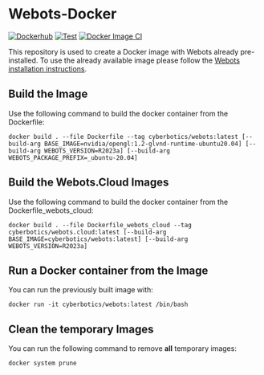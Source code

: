 # Webots-Docker
[![Dockerhub](https://img.shields.io/docker/automated/cyberbotics/webots.svg)](https://hub.docker.com/r/cyberbotics/webots)
[![Test](https://github.com/cyberbotics/webots-docker/workflows/Test/badge.svg)](https://github.com/cyberbotics/webots-docker/actions?query=workflow%3ATest)
[![Docker Image CI](https://github.com/cyberbotics/webots-docker/workflows/Docker%20Image%20CI/badge.svg)](https://github.com/cyberbotics/webots-docker/actions?query=workflow%3A%22Docker+Image+CI%22)

This repository is used to create a Docker image with Webots already pre-installed.
To use the already available image please follow the [Webots installation instructions](https://cyberbotics.com/doc/guide/installation-procedure#installing-the-docker-image).

## Build the Image

Use the following command to build the docker container from the Dockerfile:

```
docker build . --file Dockerfile --tag cyberbotics/webots:latest [--build-arg BASE_IMAGE=nvidia/opengl:1.2-glvnd-runtime-ubuntu20.04] [--build-arg WEBOTS_VERSION=R2023a] [--build-arg WEBOTS_PACKAGE_PREFIX=_ubuntu-20.04]
```

## Build the Webots.Cloud Images

Use the following command to build the docker container from the Dockerfile_webots_cloud:
```
docker build . --file Dockerfile_webots_cloud --tag cyberbotics/webots.cloud:latest [--build-arg BASE_IMAGE=cyberbotics/webots:latest] [--build-arg WEBOTS_VERSION=R2023a]
```

## Run a Docker container from the Image

You can run the previously built image with:
```
docker run -it cyberbotics/webots:latest /bin/bash
```

## Clean the temporary Images
You can run the following command to remove **all** temporary images:
```
docker system prune
```
